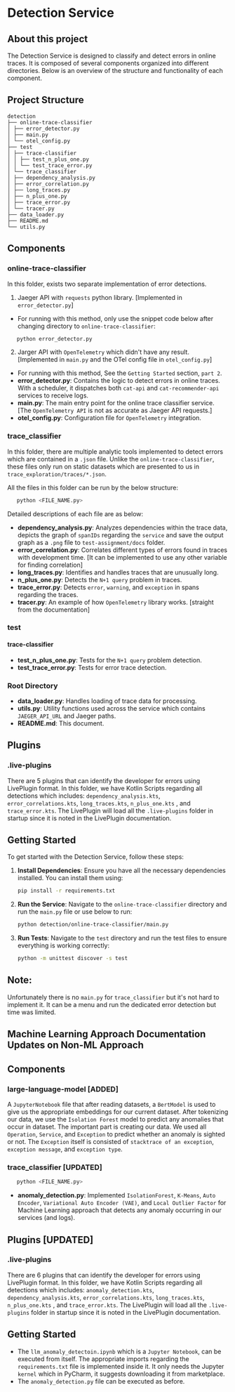 # Detection Service


##  About this project

The Detection Service is designed to classify and detect errors in online traces. It is composed of several components organized into different directories. Below is an overview of the structure and functionality of each component.

## Project Structure

```
detection
├── online-trace-classifier
│ ├── error_detector.py
│ ├── main.py
│ └── otel_config.py
├── test
│ ├── trace-classifier
│ │ ├── test_n_plus_one.py
│ │ └── test_trace_error.py
│ └── trace_classifier
│ ├── dependency_analysis.py
│ ├── error_correlation.py
│ ├── long_traces.py
│ ├── n_plus_one.py
│ ├── trace_error.py
│ └── tracer.py
├── data_loader.py
├── README.md
└── utils.py
```
   
## Components

### online-trace-classifier

In this folder, exists two separate implementation of error detections.
1. Jaeger API with `requests` python library. [Implemented in `error_detector.py`]

- For running with this method, only use the snippet code below after changing directory to `online-trace-classifier`:
```bash
   python error_detector.py
```
2. Jarger API with `OpenTelemetry` which didn't have any result. [Implemented in `main.py` and the OTel config file in `otel_config.py`]
- For running with this method, See the `Getting Started` section, `part 2`.
- **error_detector.py**: Contains the logic to detect errors in online traces. With a scheduler, it dispatches both `cat-api` and `cat-recommender-api` services to receive logs. 
- **main.py**: The main entry point for the online trace classifier service. [The `OpenTelemetry API` is not as accurate as Jaeger API requests.]
- **otel_config.py**: Configuration file for `OpenTelemetry` integration.

### trace_classifier

In this folder, there are multiple analytic tools implemented to detect errors which are contained in a `.json` file.
Unlike the `online-trace-classifier`, these files only run on static datasets which are presented to us in `trace_exploration/traces/*.json`.

All the files in this folder can be run by the below structure:
```bash
   python <FILE_NAME.py>
```

Detailed descriptions of each file are as below:

- **dependency_analysis.py**: Analyzes dependencies within the trace data, depicts the graph of `spanIDs` regarding the `service` and save the output graph as a `.png` file to `test-assignment/docs` folder. 
- **error_correlation.py**: Correlates different types of errors found in traces with development time. [It can be implemented to use any other variable for finding correlation]
- **long_traces.py**: Identifies and handles traces that are unusually long.
- **n_plus_one.py**: Detects the `N+1 query` problem in traces.
- **trace_error.py**: Detects `error`, `warning`, and `exception` in spans regarding the traces.
- **tracer.py**: An example of how `OpenTelemetry` library works. [straight from the documentation]

### test

#### trace-classifier

- **test_n_plus_one.py**: Tests for the `N+1 query` problem detection.
- **test_trace_error.py**: Tests for error trace detection.


### Root Directory

- **data_loader.py**: Handles loading of trace data for processing.
- **utils.py**: Utility functions used across the service which contains `JAEGER_API_URL` and Jaeger paths.
- **README.md**: This document.

## Plugins
### .live-plugins
There are 5 plugins that can identify the developer for errors using LivePlugin format.
In this folder, we have Kotlin Scripts regarding all detections which includes: `dependency_analysis.kts`,
`error_correlations.kts`, `long_traces.kts`, `n_plus_one.kts` , and `trace_error.kts`. The LivePlugin will load all the `.live-plugins`
folder in startup since it is noted in the LivePlugin documentation.

## Getting Started

To get started with the Detection Service, follow these steps:

1. **Install Dependencies**: Ensure you have all the necessary dependencies installed. You can install them using:
   ```bash
   pip install -r requirements.txt
   ```
2. **Run the Service**: Navigate to the `online-trace-classifier` directory and run the `main.py` file or use below to run:
   ```bash
   python detection/online-trace-classifier/main.py
   ```
3. **Run Tests**: Navigate to the `test` directory and run the test files to ensure everything is working correctly:
   ```bash
   python -m unittest discover -s test
   ```

## Note:
Unfortunately there is no `main.py` for `trace_classifier` but it's not hard to implement it. It can be a menu and run the dedicated error detection but time was limited.

## Machine Learning Approach Documentation Updates on Non-ML Approach

## Components
### large-language-model [ADDED]
A `JupyterNotebook` file that after reading datasets, a `BertModel` is used to give us the appropriate embeddings for our current dataset.
After tokenizing our data, we use the `Isolation Forest` model to predict any anomalies that occur in dataset. The important
part is creating our data. We used all `Operation`, `Service`, and `Exception` to predict whether an anomaly is sighted or not.
The `Exception` itself is consisted of `stacktrace of an exception`, `exception message`, and `exception type`.  

### trace_classifier [UPDATED]


```bash
   python <FILE_NAME.py>
```

- **anomaly_detection.py**: Implemented `IsolationForest`, `K-Means`, `Auto Encoder`, `Variational Auto Encoder (VAE)`, and `Local Outlier Factor`
for Machine Learning approach that detects any anomaly occurring in our services (and logs).


## Plugins [UPDATED]
### .live-plugins
There are 6 plugins that can identify the developer for errors using LivePlugin format.
In this folder, we have Kotlin Scripts regarding all detections which includes: `anomaly_detection.kts`, `dependency_analysis.kts`,
`error_correlations.kts`, `long_traces.kts`, `n_plus_one.kts` , and `trace_error.kts`. The LivePlugin will load all the `.live-plugins`
folder in startup since it is noted in the LivePlugin documentation.

## Getting Started

- The `llm_anomaly_detectoin.ipynb` which is a `Jupyter Notebook`, can be executed from itself. The appropriate imports regarding the `requirements.txt` file is implemented inside it. It only needs the Jupyter `kernel` which in PyCharm, it suggests downloading it from marketplace.
- The `anomaly_detection.py` file can be executed as before. 
